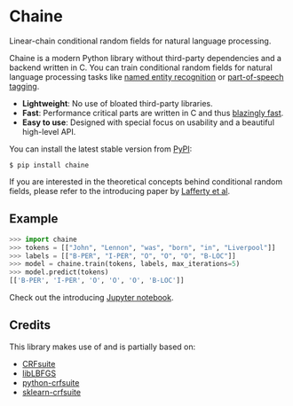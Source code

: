 # Chaine

Linear-chain conditional random fields for natural language processing.

Chaine is a modern Python library without third-party dependencies and a backend written in C. You can train conditional random fields for natural language processing tasks like [named entity recognition](https://en.wikipedia.org/wiki/Named-entity_recognition) or [part-of-speech tagging](https://en.wikipedia.org/wiki/Part-of-speech_tagging).

- **Lightweight**: No use of bloated third-party libraries.
- **Fast**: Performance critical parts are written in C and thus [blazingly fast](http://www.chokkan.org/software/crfsuite/benchmark.html).
- **Easy to use**: Designed with special focus on usability and a beautiful high-level API.

You can install the latest stable version from [PyPI](https://pypi.org/project/chaine):

```
$ pip install chaine
```

If you are interested in the theoretical concepts behind conditional random fields, please refer to the introducing paper by [Lafferty et al](https://repository.upenn.edu/cgi/viewcontent.cgi?article=1162&context=cis_papers).


## Example

```python
>>> import chaine
>>> tokens = [["John", "Lennon", "was", "born", "in", "Liverpool"]]
>>> labels = [["B-PER", "I-PER", "O", "O", "O", "B-LOC"]]
>>> model = chaine.train(tokens, labels, max_iterations=5)
>>> model.predict(tokens)
[['B-PER', 'I-PER', 'O', 'O', 'O', 'B-LOC']]
```

Check out the introducing [Jupyter notebook](https://github.com/severinsimmler/chaine/blob/master/notebooks/tutorial.ipynb).


## Credits

This library makes use of and is partially based on:

- [CRFsuite](https://github.com/chokkan/crfsuite)
- [libLBFGS](https://github.com/chokkan/liblbfgs)
- [python-crfsuite](https://github.com/scrapinghub/python-crfsuite)
- [sklearn-crfsuite](https://github.com/TeamHG-Memex/sklearn-crfsuite)

